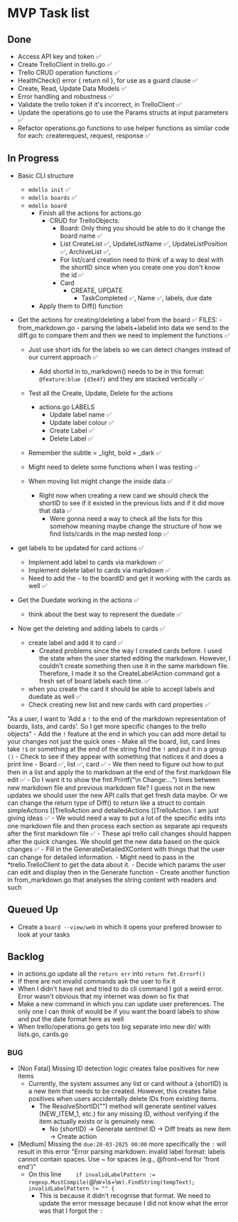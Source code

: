 # MVP Task list

## Done
- Access API key and token ✅
- Create TrelloClient in trello.go ✅
- Trello CRUD operation functions ✅
- HealthCheck() error { return nil }, for use as a guard clause ✅
- Create, Read, Update Data Models ✅
- Error handling and robustness ✅
- Validate the trello token if it's incorrect, in TrelloClient ✅
- Update the operations.go to use the Params structs at input parameters ✅
- Refactor operations.go functions to use helper functions as similar code for each: createrequest, request, response ✅

## In Progress
- Basic CLI structure
    - `mdello init` ✅
    - `mdello boards` ✅
    - `mdello board`
        - Finish all the actions for actions.go
            - CRUD for TrelloObjects:
                - Board: Only thing you should be able to do it change the board name ✅
                - List CreateList ✅, UpdateListName ✅, UpdateListPosition ✅, ArchiveList ✅,
                - For list/card creation need to think of a way to deal with the shortID since when you create one you don't know the id ✅
                - Card
                    - CREATE, UPDATE
                        - TaskCompleted ✅, Name ✅, labels, due date
        - Apply them to Diff() function

- Get the actions for creating/deleting a label from the board ✅
    FILES:
        - from_markdown.go - parsing the labels+labelid into data we send to the diff.go to compare them and then we need to implement the functions ✅
    - Just use short ids for the labels so we can detect changes instead of our current approach ✅
        - Add shortid in to_markdown() needs to be in this format: `@feature:blue {d3e4f}` and they are stacked vertically ✅
    - Test all the Create, Update, Delete for the actions
        - actions.go LABELS
            - Update label name ✅
            - Update label colour ✅
            - Create Label ✅
            - Delete Label ✅
    - Remember the subtle = _light, bold = _dark ✅
    - Might need to delete some functions when I was testing ✅

    - When moving list might change the inside data ✅
        - Right now when creating a new card we should check the shortID to see if it existed in the previous lists and if it did move that data ✅
            - Were gonna need a way to check all the lists for this somehow meaning maybe change the structure of how we find lists/cards in the map nested loop ✅

- get labels to be updated for card actions ✅
    - Implement add label to cards via markdown ✅
    - Implement delete label to cards via markdown ✅
    - Need to add the `~` to the boardID and get it working with the cards as well ✅
- Get the Duedate working in the actions ✅
    - think about the best way to represent the duedate ✅

- Now get the deleting and adding labels to cards ✅
    - create label and add it to card ✅
        - Created problems since the way I created cards before. I used the state when the user started editing the markdown. However, I couldn't create something then use it
        in the same markdown file. Therefore, I made it so the CreateLabelAction command got a fresh set of board labels each time. ✅
    - when you create the card it should be able to accept labels and duedate as well ✅
    - Check creating new list and new cards with card properties ✅

"As a user, I want to 'Add a `!` to the end of the markdown representation of boards, lists, and cards'. So I get more specific changes to the trello objects"
    - Add the `!` feature at the end in which you can add more detail to your changes not just the quick ones
        - Make all the board, list, card lines take `!$` or something at the end of the string find the `!` and put it in a group `()`
            - Check to see if they appear with something that notices it and does a print line
                - Board ✅, list ✅, card ✅
        - We then need to figure out how to put then in a list and apply the to markdown at the end of the first markdown file edit ✅
            - Do I want it to show the fmt.Printf("\n Change:...") lines between new markdown file and previous markdown file? I guess not in the new updates we should user
              the new API calls that get fresh data maybe. Or we can change the return type of Diff() to return like a struct to contain simpleActions []TrelloAction and
              detailedActions []TrelloAction. I am just giving ideas ✅
    - We would need a way to put a lot of the specific edits into one markdown file and then process each section as separate api requests after the first markdown file ✅
    - These api trello call changes should happen after the quick changes. We should get the new data based on the quick changes ✅
    - Fill in the GenerateDetailedXContent with things that the user can change for detailed information.
        - Might need to pass in the *trello.TrelloClient to get the data about it.
        - Decide which params the user can edit and display then in the Generate function
    - Create another function in from_markdown.go that analyses the string content with readers and such

## Queued Up
- Create a `board --view/web` in which it opens your prefered browser to look at your tasks

## Backlog
- in actions.go update all the `return err` into `return fmt.Errorf()`
- If there are not invalid commands ask the user to fix it
- When I didn't have net and tried to do cli command I got a weird error. Error wasn't obvious that my internet was down so fix that
- Make a new command in which you can update user preferences. The only one I can think of would be if you want the board labels to show and put the date format here as well
- When trello/operations.go gets too big separate into new dir/ with lists.go, cards.go

### BUG
- [Non Fatal] Missing ID detection logic creates false positives for new items
    - Currently, the system assumes any list or card without a {shortID} is a new item that needs to be created. 
      However, this creates false positives when users accidentally delete IDs from existing items.
        - The ResolveShortID("") method will generate sentinel values (NEW_ITEM_1, etc.) for any missing ID, without verifying if the item actually exists or is genuinely new.
            - No {shortID} → Generate sentinel ID → Diff treats as new item → Create action
- [Medium] Missing the `due:20-03-2025 00:00` more specifically the `:` will result in this error 
"Error parsing markdown: invalid label format: labels cannot contain spaces. Use ~ for spaces (e.g., @front~end for 'front end')"
    - On this line `	if invalidLabelPattern := regexp.MustCompile(`@\w+\s+\w`).FindString(tempText); invalidLabelPattern != "" {`
        - This is because it didn't recognise that format. We need to update the error message because I did not know what the error was that I forgot the `:`
